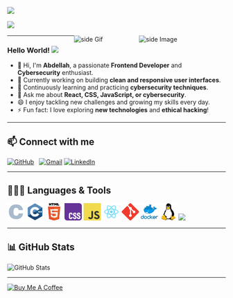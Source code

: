 ![](https://github.com/halfrost/halfrost/blob/master/icons/header_1.png)

![](https://komarev.com/ghpvc/?username=AbdellahAkhssay&label=Profile%20Visits&color=blue&style=for-the-badge)

<img src="https://github.com/sciencepal/sciencepal/blob/master/assets/life_balance.gif" alt="side Image" align="right" width="200" height="auto" />
<a href="https://ko-fi.com/sciencepal">
  <img src="https://media3.giphy.com/media/ZEB6yFbLnhyQf7g3hn/giphy.gif" alt="side Gif" align="right" width="150" height="auto"/>
</a>

---

### Hello World! <img src="https://github.com/sciencepal/sciencepal/blob/master/assets/Hi.gif" width="29px" />

- 👋 Hi, I'm **Abdellah**, a passionate **Frontend Developer** and **Cybersecurity** enthusiast.  
- 🔭 Currently working on building **clean and responsive user interfaces**.  
- 🌱 Continuously learning and practicing **cybersecurity techniques**.  
- 💬 Ask me about **React, CSS, JavaScript, or cybersecurity**.  
- 😄 I enjoy tackling new challenges and growing my skills every day.  
- ⚡ Fun fact: I love exploring **new technologies** and **ethical hacking**!  

---

## 📫 Connect with me  
[![GitHub](https://img.shields.io/badge/GitHub-000?style=flat&logo=github&logoColor=white)](https://github.com/AbdellahAkhssay) &nbsp; 
[![Gmail](https://img.shields.io/badge/Gmail-D14836?style=flat&logo=gmail&logoColor=white)](mailto:abdellah05akhssay@gmail.com)
[![LinkedIn](https://img.shields.io/badge/LinkedIn-0077B5?style=flat&logo=linkedin&logoColor=white)](https://www.linkedin.com/in/abdellahakhssay/)

---

## 👨🏻‍💻 Languages & Tools  
<code><img height="40" src="https://raw.githubusercontent.com/github/explore/main/topics/c/c.png"></code>
<code><img height="40" src="https://raw.githubusercontent.com/github/explore/main/topics/cpp/cpp.png"></code>
<code><img height="40" src="https://raw.githubusercontent.com/github/explore/80688e429a7d4ef2fca1e82350fe8e3517d3494d/topics/html/html.png"></code>
<code><img height="40" src="https://raw.githubusercontent.com/github/explore/80688e429a7d4ef2fca1e82350fe8e3517d3494d/topics/css/css.png"></code>
<code><img height="40" src="https://raw.githubusercontent.com/github/explore/80688e429a7d4ef2fca1e82350fe8e3517d3494d/topics/javascript/javascript.png"></code>
<code><img height="40" src="https://raw.githubusercontent.com/github/explore/80688e429a7d4ef2fca1e82350fe8e3517d3494d/topics/react/react.png"></code>
<code><img height="40" src="https://raw.githubusercontent.com/github/explore/80688e429a7d4ef2fca1e82350fe8e3517d3494d/topics/git/git.png"></code>
<code><img height="40" src="https://raw.githubusercontent.com/github/explore/80688e429a7d4ef2fca1e82350fe8e3517d3494d/topics/docker/docker.png"></code>
<code><img height="40" src="https://raw.githubusercontent.com/github/explore/80688e429a7d4ef2fca1e82350fe8e3517d3494d/topics/linux/linux.png"></code>
<code><img height="40" src="https://upload.wikimedia.org/wikipedia/commons/2/2b/Kali-dragon-icon.svg"></code>

---

## 📊 GitHub Stats  
<p>
<img src="https://github-readme-stats.vercel.app/api?username=AbdellahAkhssay&show_icons=true&theme=radical" alt="GitHub Stats" />
</p>

---

<a href="https://ko-fi.com/abdellahakhssay" target="_blank" rel="noreferrer nofollow">
  <img src="https://cdn.buymeacoffee.com/buttons/default-red.png" alt="Buy Me A Coffee" height="40" width="170" >
</a>
